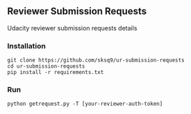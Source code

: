 ## Reviewer Submission Requests

Udacity reviewer submission requests details


### Installation

```
git clone https://github.com/sksq9/ur-submission-requests
cd ur-submission-requests
pip install -r requirements.txt
```

### Run

```
python getrequest.py -T [your-reviewer-auth-token]
```
